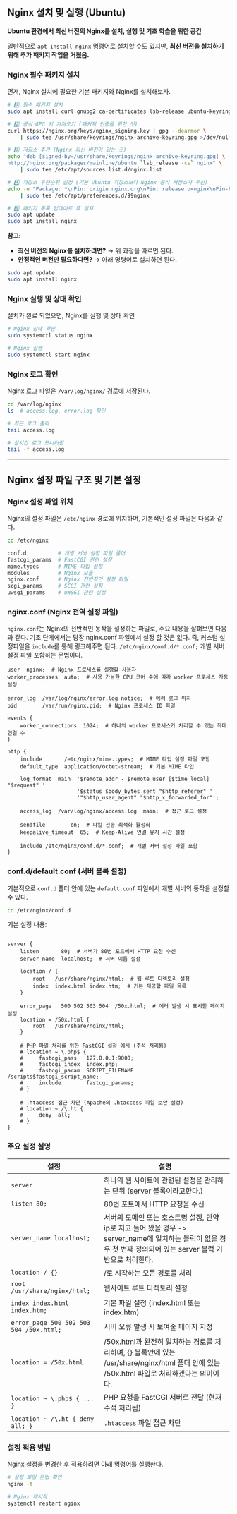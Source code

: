 ## Nginx 설치 및 실행 (Ubuntu)

**Ubuntu 환경에서 최신 버전의 Nginx를 설치, 실행 및 기초 학습을 위한 공간**

일반적으로 `apt install nginx` 명령어로 설치할 수도 있지만, **최신 버전을 설치하기 위해 추가 패키지 작업을 거쳤음.**

### Nginx 필수 패키지 설치

먼저, Nginx 설치에 필요한 기본 패키지와 Nginx를 설치해보자.

```bash
# 1️⃣ 필수 패키지 설치
sudo apt install curl gnupg2 ca-certificates lsb-release ubuntu-keyring

# 2️⃣ 공식 GPG 키 가져오기 (패키지 인증을 위한 것)
curl https://nginx.org/keys/nginx_signing.key | gpg --dearmor \
    | sudo tee /usr/share/keyrings/nginx-archive-keyring.gpg >/dev/null    

# 3️⃣ 저장소 추가 (Nginx 최신 버전이 있는 곳)
echo "deb [signed-by=/usr/share/keyrings/nginx-archive-keyring.gpg] \
http://nginx.org/packages/mainline/ubuntu `lsb_release -cs` nginx" \
    | sudo tee /etc/apt/sources.list.d/nginx.list

# 4️⃣ 저장소 우선순위 설정 (기본 Ubuntu 저장소보다 Nginx 공식 저장소가 우선)
echo -e "Package: *\nPin: origin nginx.org\nPin: release o=nginx\nPin-Priority: 900\n" \
    | sudo tee /etc/apt/preferences.d/99nginx

# 5️⃣ 패키지 목록 업데이트 후 설치
sudo apt update
sudo apt install nginx
```

**참고:**

- **최신 버전의 Nginx를 설치하려면?** → 위 과정을 따르면 된다.
- **안정적인 버전만 필요하다면?** → 아래 명령어로 설치하면 된다.

```bash
sudo apt update
sudo apt install nginx
```

### Nginx 실행 및 상태 확인

설치가 완료 되었으면, Nginx를 실행 및 상태 확인

```bash
# Nginx 상태 확인
sudo systemctl status nginx

# Nginx 실행
sudo systemctl start nginx

```

### Nginx 로그 확인

Nginx 로그 파일은 `/var/log/nginx/` 경로에 저장된다.

```bash
cd /var/log/nginx
ls  # access.log, error.log 확인

# 최근 로그 출력
tail access.log

# 실시간 로그 모니터링
tail -f access.log

```
---

## Nginx 설정 파일 구조 및 기본 설정

### Nginx 설정 파일 위치

Nginx의 설정 파일은 `/etc/nginx` 경로에 위치하며, 기본적인 설정 파일은 다음과 같다.

```bash
cd /etc/nginx
```

```bash
conf.d          # 개별 서버 설정 파일 폴더
fastcgi_params  # FastCGI 관련 설정
mime.types      # MIME 타입 설정
modules         # Nginx 모듈
nginx.conf      # Nginx 전반적인 설정 파일
scgi_params     # SCGI 관련 설정
uwsgi_params    # uWSGI 관련 설정
```

### nginx.conf (Nginx 전역 설정 파일)

`nginx.conf`는 Nginx의 전반적인 동작을 설정하는 파일로, 주요 내용을 살펴보면 다음과 같다. 기초 단계에서는 당장 nginx.conf 파일에서 설정 할 것은 없다. 즉, 커스텀 설정파일을 `include`를 통해 링크해주면 된다. `/etc/nginx/conf.d/*.conf;` 개별 서버 설정 파일 포함하는 문법이다.

```
user  nginx;  # Nginx 프로세스를 실행할 사용자
worker_processes  auto;  # 사용 가능한 CPU 코어 수에 따라 worker 프로세스 자동 설정

error_log  /var/log/nginx/error.log notice;  # 에러 로그 위치
pid        /var/run/nginx.pid;  # Nginx 프로세스 ID 파일

events {
    worker_connections  1024;  # 하나의 worker 프로세스가 처리할 수 있는 최대 연결 수
}

http {
    include       /etc/nginx/mime.types;  # MIME 타입 설정 파일 포함
    default_type  application/octet-stream;  # 기본 MIME 타입

    log_format  main  '$remote_addr - $remote_user [$time_local] "$request" '
                      '$status $body_bytes_sent "$http_referer" '
                      '"$http_user_agent" "$http_x_forwarded_for"';

    access_log  /var/log/nginx/access.log  main;  # 접근 로그 설정

    sendfile        on;  # 파일 전송 최적화 활성화
    keepalive_timeout  65;  # Keep-Alive 연결 유지 시간 설정

    include /etc/nginx/conf.d/*.conf;  # 개별 서버 설정 파일 포함
}
```

### conf.d/default.conf (서버 블록 설정)

기본적으로 `conf.d` 폴더 안에 있는 `default.conf` 파일에서 개별 서버의 동작을 설정할 수 있다.

```bash
cd /etc/nginx/conf.d
```

기본 설정 내용:

```

server {
    listen       80;  # 서버가 80번 포트에서 HTTP 요청 수신
    server_name  localhost;  # 서버 이름 설정

    location / {
        root   /usr/share/nginx/html;  # 웹 루트 디렉토리 설정
        index  index.html index.htm;  # 기본 제공할 파일 목록
    }

    error_page   500 502 503 504  /50x.html;  # 에러 발생 시 표시할 페이지 설정
    location = /50x.html {
        root   /usr/share/nginx/html;
    }

    # PHP 파일 처리를 위한 FastCGI 설정 예시 (주석 처리됨)
    # location ~ \.php$ {
    #     fastcgi_pass   127.0.0.1:9000;
    #     fastcgi_index  index.php;
    #     fastcgi_param  SCRIPT_FILENAME  /scripts$fastcgi_script_name;
    #     include        fastcgi_params;
    # }

    # .htaccess 접근 차단 (Apache의 .htaccess 파일 보안 설정)
    # location ~ /\.ht {
    #     deny  all;
    # }
}

```

### 주요 설정 설명

| 설정 | 설명 |
| --- | --- |
| `server` | 하나의 웹 사이트에 관련된 설정을 관리하는 단위 (server 블록이라고한다.) |
| `listen 80;` | 80번 포트에서 HTTP 요청을 수신 |
| `server_name localhost;` | 서버의 도메인 또는 호스트명 설정, 만약 ip로 치고 들어 왔을 경우 -> server_name에 일치하는 블럭이 없을 경우 첫 번째 정의되어 있는 server 블럭 기반으로 처리한다. |
| `location / {}` | /로 시작하는 모든 경로를 처리 |
| `root /usr/share/nginx/html;` | 웹사이트 루트 디렉토리 설정 |
| `index index.html index.htm;` | 기본 파일 설정 (index.html 또는 index.htm) |
| `error_page 500 502 503 504 /50x.html;` | 서버 오류 발생 시 보여줄 페이지 지정 |
| `location = /50x.html` | /50x.html과 완전히 일치하는 경로를 처리하며, {} 블록안에 있는 /usr/share/nginx/html 폴더 안에 있는 /50x.html 파일로 처리하겠다는 의미이다.  |
| `location ~ \.php$ { ... }` | PHP 요청을 FastCGI 서버로 전달 (현재 주석 처리됨) |
| `location ~ /\.ht { deny all; }` | `.htaccess` 파일 접근 차단 |

### 설정 적용 방법

Nginx 설정을 변경한 후 적용하려면 아래 명령어를 실행한다.

```bash
# 설정 파일 문법 확인
nginx -t

# Nginx 재시작
systemctl restart nginx
```

